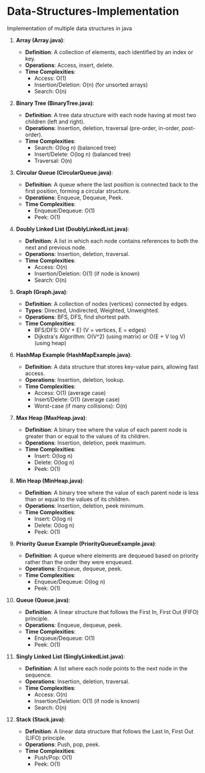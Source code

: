 # Data-Structures-Implementation
Implementation of multiple data structures in java



1. **Array (Array.java)**:
   - **Definition**: A collection of elements, each identified by an index or key.
   - **Operations**: Access, insert, delete.
   - **Time Complexities**:
     - Access: O(1)
     - Insertion/Deletion: O(n) (for unsorted arrays)
     - Search: O(n)
   
2. **Binary Tree (BinaryTree.java)**:
   - **Definition**: A tree data structure with each node having at most two children (left and right).
   - **Operations**: Insertion, deletion, traversal (pre-order, in-order, post-order).
   - **Time Complexities**:
     - Search: O(log n) (balanced tree)
     - Insert/Delete: O(log n) (balanced tree)
     - Traversal: O(n)
   
3. **Circular Queue (CircularQueue.java)**:
   - **Definition**: A queue where the last position is connected back to the first position, forming a circular structure.
   - **Operations**: Enqueue, Dequeue, Peek.
   - **Time Complexities**:
     - Enqueue/Dequeue: O(1)
     - Peek: O(1)

4. **Doubly Linked List (DoublyLinkedList.java)**:
   - **Definition**: A list in which each node contains references to both the next and previous node.
   - **Operations**: Insertion, deletion, traversal.
   - **Time Complexities**:
     - Access: O(n)
     - Insertion/Deletion: O(1) (if node is known)
     - Search: O(n)

5. **Graph (Graph.java)**:
   - **Definition**: A collection of nodes (vertices) connected by edges.
   - **Types**: Directed, Undirected, Weighted, Unweighted.
   - **Operations**: BFS, DFS, find shortest path.
   - **Time Complexities**:
     - BFS/DFS: O(V + E) (V = vertices, E = edges)
     - Dijkstra's Algorithm: O(V^2) (using matrix) or O(E + V log V) (using heap)

6. **HashMap Example (HashMapExample.java)**:
   - **Definition**: A data structure that stores key-value pairs, allowing fast access.
   - **Operations**: Insertion, deletion, lookup.
   - **Time Complexities**:
     - Access: O(1) (average case)
     - Insert/Delete: O(1) (average case)
     - Worst-case (if many collisions): O(n)

7. **Max Heap (MaxHeap.java)**:
   - **Definition**: A binary tree where the value of each parent node is greater than or equal to the values of its children.
   - **Operations**: Insertion, deletion, peek maximum.
   - **Time Complexities**:
     - Insert: O(log n)
     - Delete: O(log n)
     - Peek: O(1)

8. **Min Heap (MinHeap.java)**:
   - **Definition**: A binary tree where the value of each parent node is less than or equal to the values of its children.
   - **Operations**: Insertion, deletion, peek minimum.
   - **Time Complexities**:
     - Insert: O(log n)
     - Delete: O(log n)
     - Peek: O(1)

9. **Priority Queue Example (PriorityQueueExample.java)**:
   - **Definition**: A queue where elements are dequeued based on priority rather than the order they were enqueued.
   - **Operations**: Enqueue, dequeue, peek.
   - **Time Complexities**:
     - Enqueue/Dequeue: O(log n)
     - Peek: O(1)

10. **Queue (Queue.java)**:
    - **Definition**: A linear structure that follows the First In, First Out (FIFO) principle.
    - **Operations**: Enqueue, dequeue, peek.
    - **Time Complexities**:
      - Enqueue/Dequeue: O(1)
      - Peek: O(1)

11. **Singly Linked List (SinglyLinkedList.java)**:
    - **Definition**: A list where each node points to the next node in the sequence.
    - **Operations**: Insertion, deletion, traversal.
    - **Time Complexities**:
      - Access: O(n)
      - Insertion/Deletion: O(1) (if node is known)
      - Search: O(n)

12. **Stack (Stack.java)**:
    - **Definition**: A linear data structure that follows the Last In, First Out (LIFO) principle.
    - **Operations**: Push, pop, peek.
    - **Time Complexities**:
      - Push/Pop: O(1)
      - Peek: O(1)

